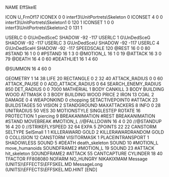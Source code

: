 NAME 			EffSkelE

ICON 			U_FrnOf17
ICONEX 0 0 interf3\UnitPortrets\Skeleton 0
ICONSET 4 0 0 interf3\UnitPortrets\Skeleton1 0 120 1
ICONSET 1 0 0 interf3\UnitPortrets\Skeleton2 0 131 1

USERLC 			0 G\UnDedSceC SHADOW -92 -117
USERLC 			1 G\UnDedSceG SHADOW -92 -117
USERLC 			3 G\UnDedSceU SHADOW -92 -117
USERLC 			4 G\UnDedSceH SHADOW -92 -117
SPEEDSCALE 120
@REST      		16 0 0 80
#STAND     		16 1 0 0
#PSTAND    		16 1 3 0
@MOTION_L  		16 1 0 19
@ATTACK    		16 3 0 79
@DEATH     		16 4 0 60
#DEATHLIE1 		16 1 4 60

@SUMMON     		16 4 60 0

GEOMETRY 		1 14 38
LIFE     		20
RECTANGLE 		0 2 32 40
ATTACK_RADIUS 		0 0 60
ATTACK_PAUSE 		0 0
ADD_ATTACK_RADIUS	0 64
SEARCH_ENEMY_RADIUS 	850
DET_RADIUS 		0 0 7000
MATHERIAL 		1 BODY
CANKILL 3 BODY BUILDING WOOD
ATTMASK 0 3 BODY BUILDING WOOD
PRICE 			2 IRON 13 COAL 2
DAMAGE   		0 4
WEAPONKIND 		0 chopping
SETACTIVEPOINT0		#ATTACK 23 
BUILDSTAGES 		50
VISION 			2
STANDGROUND
MAXATTACKERS 8
INFO 			0 28
UNITRADIUS 		50
VES 			30
MOTIONSTYLE 		SINGLESTEP
ROTATE 			16
PROTECTION 		1 piercing 9
BREAKANIMATION 		#REST
BREAKANIMATION 		#STAND
MOVEBREAK 		#MOTION_L
//@FALLDOWN 16 4 0 20
//@STANDUP  16 4 20 0
//STRIKEFLYSPEED 32 64
EXPA 			5
ZPOINTS	22 22
CANSTORM
SELTYPE SelSmall 1 1
KILLERAWARD             GOLD 2
KILLERAWARDRANDOM       GOLD 0
COLLISION 12
CANSTORM
VISITORMASK 1
PLACEINTRANSPORT 1
SHADOWLESS
SOUND 5 #DEATH death_skeleton
SOUND 10 #MOTION_L move_humanoids
SOUNDFRAME2 #MOTION_L 19
SOUND 23 #ATTACK hit_skeleton
SOUNDFRAME2 #ATTACK 55
CANTCAPTURE
CYLINDER 18 40
TFACTOR FF808080
NOFARM
NO_HUNGRY
NIKAKIXMAM
Message (UNITS)\EFFECTS\EFFSKEL.MD
MessageLong (UNITS)\EFFECTS\EFFSKEL.MD.HINT
[END]
